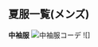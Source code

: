 ## 夏服一覧(メンズ)
**中袖服**
![中袖服コーデ](https://www.bing.com/images/search?view=detailV2&ccid=I4Q%2fyUFI&id=6867824CF26DDCFED601243A6DEAEB3E596A818C&thid=OIP.I4Q_yUFI6ASn7cj5YBIpGgHaJ4&mediaurl=https%3a%2f%2fi.pinimg.com%2f564x%2f63%2fb3%2f21%2f63b321eb79648c95dd842dbea5408063.jpg&exph=667&expw=500&q=%e5%a4%8f%e6%9c%8d+%e3%83%a1%e3%83%b3%e3%82%ba+%e5%a4%a7%e5%ad%a6%e7%94%9f&simid=608040431459657376&ck=DF18EF06C53938D3B7EBC451588AF5FC&selectedIndex=0&FORM=IRPRST)
![]
